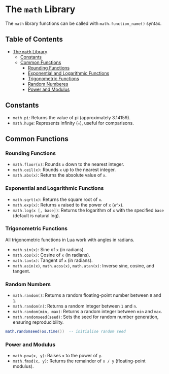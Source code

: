 # The `math` Library

The `math` library functions can be called with `math.function_name()` syntax.

## Table of Contents

- [The `math` Library](#the-math-library)
  - [Constants](#constants)
  - [Common Functions](#common-functions)
    - [Rounding Functions](#rounding-functions)
    - [Exponential and Logarithmic Functions](#exponential-and-logarithmic-functions)
    - [Trigonometric Functions](#trigonometric-functions)
    - [Random Numberes](#random-numbers)
    - [Power and Modulus](#power-and-modulus)

## Constants
- `math.pi`: Returns the value of pi (approximately 3.14159).
- `math.huge`: Represents infinity (`∞`), useful for comparisons.

## Common Functions

### Rounding Functions

- `math.floor(x)`: Rounds `x` down to the nearest integer.
- `math.ceil(x)`: Rounds `x` up to the nearest integer.
- `math.abs(x)`: Returns the absolute value of `x`.

### Exponential and Logarithmic Functions

- `math.sqrt(x)`: Returns the square root of `x`.
- `math.exp(x)`: Returns `e` raised to the power of `x` (`e^x`).
- `math.log(x [, base])`: Returns the logarithm of `x` with the specified `base` (default is natural log).

### Trigonometric Functions

All trigonometric functions in Lua work with angles in radians.

- `math.sin(x)`: Sine of `x` (in radians).
- `math.cos(x)`: Cosine of `x` (in radians).
- `math.tan(x)`: Tangent of `x` (in radians).
- `math.asin(x)`, `math.acos(x)`, `math.atan(x)`: Inverse sine, cosine, and tangent.

### Random Numbers

- `math.random()`: Returns a random floating-point number between `0` and `1`.
- `math.random(n)`: Returns a random integer between `1` and `n`.
- `math.random(min, max)`: Returns a random integer between `min` and `max`.
- `math.randomseed(seed)`: Sets the seed for random number generation, ensuring reproducibility.

```lua
math.randomseed(os.time())  -- initialise random seed
```

### Power and Modulus

- `math.pow(x, y)`: Raises `x` to the power of `y`.
- `math.fmod(x, y)`: Returns the remainder of `x / y` (floating-point modulus).

